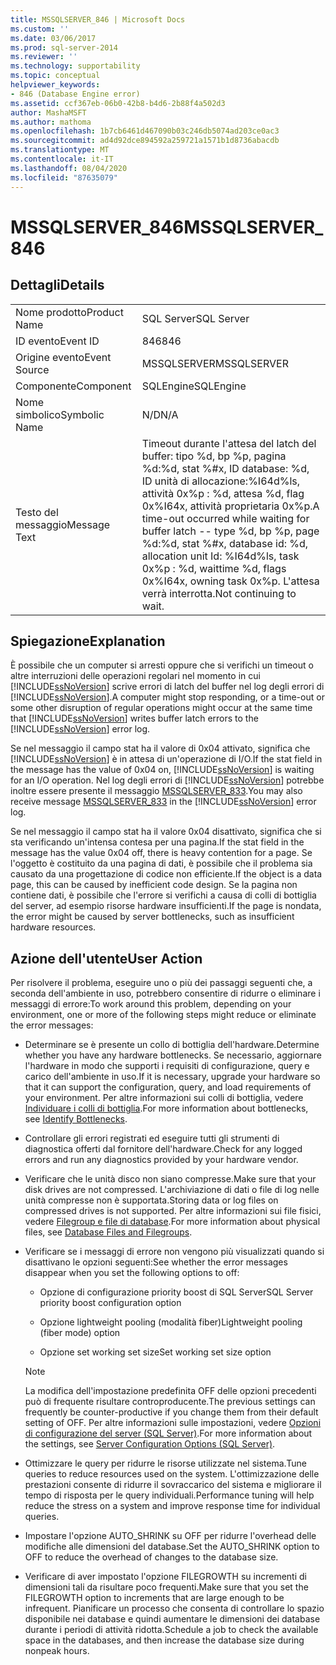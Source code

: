 ```yaml
---
title: MSSQLSERVER_846 | Microsoft Docs
ms.custom: ''
ms.date: 03/06/2017
ms.prod: sql-server-2014
ms.reviewer: ''
ms.technology: supportability
ms.topic: conceptual
helpviewer_keywords:
- 846 (Database Engine error)
ms.assetid: ccf367eb-06b0-42b8-b4d6-2b88f4a502d3
author: MashaMSFT
ms.author: mathoma
ms.openlocfilehash: 1b7cb6461d467090b03c246db5074ad203ce0ac3
ms.sourcegitcommit: ad4d92dce894592a259721a1571b1d8736abacdb
ms.translationtype: MT
ms.contentlocale: it-IT
ms.lasthandoff: 08/04/2020
ms.locfileid: "87635079"
---
```

# <a name="mssqlserver_846"></a><span data-ttu-id="84b70-102">MSSQLSERVER_846</span><span class="sxs-lookup"><span data-stu-id="84b70-102">MSSQLSERVER_846</span></span>
    
## <a name="details"></a><span data-ttu-id="84b70-103">Dettagli</span><span class="sxs-lookup"><span data-stu-id="84b70-103">Details</span></span>  
  
|||  
|-|-|  
|<span data-ttu-id="84b70-104">Nome prodotto</span><span class="sxs-lookup"><span data-stu-id="84b70-104">Product Name</span></span>|<span data-ttu-id="84b70-105">SQL Server</span><span class="sxs-lookup"><span data-stu-id="84b70-105">SQL Server</span></span>|  
|<span data-ttu-id="84b70-106">ID evento</span><span class="sxs-lookup"><span data-stu-id="84b70-106">Event ID</span></span>|<span data-ttu-id="84b70-107">846</span><span class="sxs-lookup"><span data-stu-id="84b70-107">846</span></span>|  
|<span data-ttu-id="84b70-108">Origine evento</span><span class="sxs-lookup"><span data-stu-id="84b70-108">Event Source</span></span>|<span data-ttu-id="84b70-109">MSSQLSERVER</span><span class="sxs-lookup"><span data-stu-id="84b70-109">MSSQLSERVER</span></span>|  
|<span data-ttu-id="84b70-110">Componente</span><span class="sxs-lookup"><span data-stu-id="84b70-110">Component</span></span>|<span data-ttu-id="84b70-111">SQLEngine</span><span class="sxs-lookup"><span data-stu-id="84b70-111">SQLEngine</span></span>|  
|<span data-ttu-id="84b70-112">Nome simbolico</span><span class="sxs-lookup"><span data-stu-id="84b70-112">Symbolic Name</span></span>|<span data-ttu-id="84b70-113">N/D</span><span class="sxs-lookup"><span data-stu-id="84b70-113">N/A</span></span>|  
|<span data-ttu-id="84b70-114">Testo del messaggio</span><span class="sxs-lookup"><span data-stu-id="84b70-114">Message Text</span></span>|<span data-ttu-id="84b70-115">Timeout durante l'attesa del latch del buffer: tipo %d, bp %p, pagina %d:%d, stat %#x, ID database: %d, ID unità di allocazione:%I64d%ls, attività 0x%p : %d, attesa %d, flag 0x%I64x, attività proprietaria 0x%p.</span><span class="sxs-lookup"><span data-stu-id="84b70-115">A time-out occurred while waiting for buffer latch -- type %d, bp %p, page %d:%d, stat %#x, database id: %d, allocation unit Id: %I64d%ls, task 0x%p : %d, waittime %d, flags 0x%I64x, owning task 0x%p.</span></span> <span data-ttu-id="84b70-116">L'attesa verrà interrotta.</span><span class="sxs-lookup"><span data-stu-id="84b70-116">Not continuing to wait.</span></span>|  
  
## <a name="explanation"></a><span data-ttu-id="84b70-117">Spiegazione</span><span class="sxs-lookup"><span data-stu-id="84b70-117">Explanation</span></span>  
 <span data-ttu-id="84b70-118">È possibile che un computer si arresti oppure che si verifichi un timeout o altre interruzioni delle operazioni regolari nel momento in cui [!INCLUDE[ssNoVersion](../../includes/ssnoversion-md.md)] scrive errori di latch del buffer nel log degli errori di [!INCLUDE[ssNoVersion](../../includes/ssnoversion-md.md)].</span><span class="sxs-lookup"><span data-stu-id="84b70-118">A computer might stop responding, or a time-out or some other disruption of regular operations might occur at the same time that [!INCLUDE[ssNoVersion](../../includes/ssnoversion-md.md)] writes buffer latch errors to the [!INCLUDE[ssNoVersion](../../includes/ssnoversion-md.md)] error log.</span></span>  
  
 <span data-ttu-id="84b70-119">Se nel messaggio il campo stat ha il valore di 0x04 attivato, significa che [!INCLUDE[ssNoVersion](../../includes/ssnoversion-md.md)] è in attesa di un'operazione di I/O.</span><span class="sxs-lookup"><span data-stu-id="84b70-119">If the stat field in the message has the value of 0x04 on, [!INCLUDE[ssNoVersion](../../includes/ssnoversion-md.md)] is waiting for an I/O operation.</span></span> <span data-ttu-id="84b70-120">Nel log degli errori di [!INCLUDE[ssNoVersion](../../includes/ssnoversion-md.md)] potrebbe inoltre essere presente il messaggio [MSSQLSERVER_833](mssqlserver-833-database-engine-error.md).</span><span class="sxs-lookup"><span data-stu-id="84b70-120">You may also receive message [MSSQLSERVER_833](mssqlserver-833-database-engine-error.md) in the [!INCLUDE[ssNoVersion](../../includes/ssnoversion-md.md)] error log.</span></span>  
  
 <span data-ttu-id="84b70-121">Se nel messaggio il campo stat ha il valore 0x04 disattivato, significa che si sta verificando un'intensa contesa per una pagina.</span><span class="sxs-lookup"><span data-stu-id="84b70-121">If the stat field in the message has the value 0x04 off, there is heavy contention for a page.</span></span> <span data-ttu-id="84b70-122">Se l'oggetto è costituito da una pagina di dati, è possibile che il problema sia causato da una progettazione di codice non efficiente.</span><span class="sxs-lookup"><span data-stu-id="84b70-122">If the object is a data page, this can be caused by inefficient code design.</span></span> <span data-ttu-id="84b70-123">Se la pagina non contiene dati, è possibile che l'errore si verifichi a causa di colli di bottiglia del server, ad esempio risorse hardware insufficienti.</span><span class="sxs-lookup"><span data-stu-id="84b70-123">If the page is nondata, the error might be caused by server bottlenecks, such as insufficient hardware resources.</span></span>  
  
## <a name="user-action"></a><span data-ttu-id="84b70-124">Azione dell'utente</span><span class="sxs-lookup"><span data-stu-id="84b70-124">User Action</span></span>  
 <span data-ttu-id="84b70-125">Per risolvere il problema, eseguire uno o più dei passaggi seguenti che, a seconda dell'ambiente in uso, potrebbero consentire di ridurre o eliminare i messaggi di errore:</span><span class="sxs-lookup"><span data-stu-id="84b70-125">To work around this problem, depending on your environment, one or more of the following steps might reduce or eliminate the error messages:</span></span>  
  
-   <span data-ttu-id="84b70-126">Determinare se è presente un collo di bottiglia dell'hardware.</span><span class="sxs-lookup"><span data-stu-id="84b70-126">Determine whether you have any hardware bottlenecks.</span></span> <span data-ttu-id="84b70-127">Se necessario, aggiornare l'hardware in modo che supporti i requisiti di configurazione, query e carico dell'ambiente in uso.</span><span class="sxs-lookup"><span data-stu-id="84b70-127">If it is necessary, upgrade your hardware so that it can support the configuration, query, and load requirements of your environment.</span></span> <span data-ttu-id="84b70-128">Per altre informazioni sui colli di bottiglia, vedere [Individuare i colli di bottiglia](../performance/identify-bottlenecks.md).</span><span class="sxs-lookup"><span data-stu-id="84b70-128">For more information about bottlenecks, see [Identify Bottlenecks](../performance/identify-bottlenecks.md).</span></span>  
  
-   <span data-ttu-id="84b70-129">Controllare gli errori registrati ed eseguire tutti gli strumenti di diagnostica offerti dal fornitore dell'hardware.</span><span class="sxs-lookup"><span data-stu-id="84b70-129">Check for any logged errors and run any diagnostics provided by your hardware vendor.</span></span>  
  
-   <span data-ttu-id="84b70-130">Verificare che le unità disco non siano compresse.</span><span class="sxs-lookup"><span data-stu-id="84b70-130">Make sure that your disk drives are not compressed.</span></span> <span data-ttu-id="84b70-131">L'archiviazione di dati o file di log nelle unità compresse non è supportata.</span><span class="sxs-lookup"><span data-stu-id="84b70-131">Storing data or log files on compressed drives is not supported.</span></span> <span data-ttu-id="84b70-132">Per altre informazioni sui file fisici, vedere [Filegroup e file di database](../databases/database-files-and-filegroups.md).</span><span class="sxs-lookup"><span data-stu-id="84b70-132">For more information about physical files, see [Database Files and Filegroups](../databases/database-files-and-filegroups.md).</span></span>  
  
-   <span data-ttu-id="84b70-133">Verificare se i messaggi di errore non vengono più visualizzati quando si disattivano le opzioni seguenti:</span><span class="sxs-lookup"><span data-stu-id="84b70-133">See whether the error messages disappear when you set the following options to off:</span></span>  
  
    -   <span data-ttu-id="84b70-134">Opzione di configurazione priority boost di SQL Server</span><span class="sxs-lookup"><span data-stu-id="84b70-134">SQL Server priority boost configuration option</span></span>  
  
    -   <span data-ttu-id="84b70-135">Opzione lightweight pooling (modalità fiber)</span><span class="sxs-lookup"><span data-stu-id="84b70-135">Lightweight pooling (fiber mode) option</span></span>  
  
    -   <span data-ttu-id="84b70-136">Opzione set working set size</span><span class="sxs-lookup"><span data-stu-id="84b70-136">Set working set size option</span></span>  
  
    > [!NOTE]  
    >  <span data-ttu-id="84b70-137">La modifica dell'impostazione predefinita OFF delle opzioni precedenti può di frequente risultare controproducente.</span><span class="sxs-lookup"><span data-stu-id="84b70-137">The previous settings can frequently be counter-productive if you change them from their default setting of OFF.</span></span> <span data-ttu-id="84b70-138">Per altre informazioni sulle impostazioni, vedere [Opzioni di configurazione del server &#40;SQL Server&#41;](../../database-engine/configure-windows/server-configuration-options-sql-server.md).</span><span class="sxs-lookup"><span data-stu-id="84b70-138">For more information about the settings, see [Server Configuration Options &#40;SQL Server&#41;](../../database-engine/configure-windows/server-configuration-options-sql-server.md).</span></span>  
  
-   <span data-ttu-id="84b70-139">Ottimizzare le query per ridurre le risorse utilizzate nel sistema.</span><span class="sxs-lookup"><span data-stu-id="84b70-139">Tune queries to reduce resources used on the system.</span></span> <span data-ttu-id="84b70-140">L'ottimizzazione delle prestazioni consente di ridurre il sovraccarico del sistema e migliorare il tempo di risposta per le query individuali.</span><span class="sxs-lookup"><span data-stu-id="84b70-140">Performance tuning will help reduce the stress on a system and improve response time for individual queries.</span></span>  
  
-   <span data-ttu-id="84b70-141">Impostare l'opzione AUTO_SHRINK su OFF per ridurre l'overhead delle modifiche alle dimensioni del database.</span><span class="sxs-lookup"><span data-stu-id="84b70-141">Set the AUTO_SHRINK option to OFF to reduce the overhead of changes to the database size.</span></span>  
  
-   <span data-ttu-id="84b70-142">Verificare di aver impostato l'opzione FILEGROWTH su incrementi di dimensioni tali da risultare poco frequenti.</span><span class="sxs-lookup"><span data-stu-id="84b70-142">Make sure that you set the FILEGROWTH option to increments that are large enough to be infrequent.</span></span> <span data-ttu-id="84b70-143">Pianificare un processo che consenta di controllare lo spazio disponibile nei database e quindi aumentare le dimensioni dei database durante i periodi di attività ridotta.</span><span class="sxs-lookup"><span data-stu-id="84b70-143">Schedule a job to check the available space in the databases, and then increase the database size during nonpeak hours.</span></span>  
  
  
